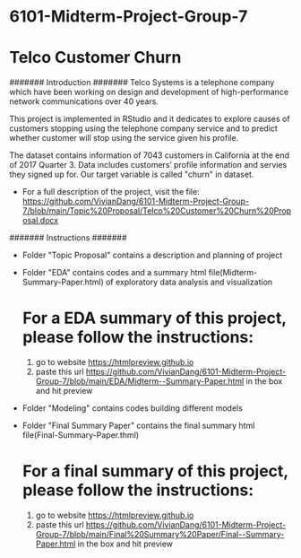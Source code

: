 # 6101-Midterm-Project-Group-7
# Telco Customer Churn

####### Introduction #######
Telco Systems is a telephone company which have been working on design and development of high-performance network communications over 40 years. 

This project is implemented in RStudio and it dedicates to explore causes of customers stopping using the telephone company service and to predict whether customer will stop using the service given his profile.

The dataset contains information of 7043 customers in California at the end of 2017 Quarter 3. Data includes customers’ profile information and servies they signed up for. Our target variable is called "churn" in dataset.

* For a full description of the project, visit the file:
 https://github.com/VivianDang/6101-Midterm-Project-Group-7/blob/main/Topic%20Proposal/Telco%20Customer%20Churn%20Proposal.docx
 
####### Instructions #######
 * Folder "Topic Proposal" contains a description and planning of project
 
 * Folder "EDA" contains codes and a summary html file(Midterm-Summary-Paper.html) of exploratory data analysis and visualization
    # For a EDA summary of this project, please follow the instructions:
     1. go to website https://htmlpreview.github.io
     2. paste this url https://github.com/VivianDang/6101-Midterm-Project-Group-7/blob/main/EDA/Midterm--Summary-Paper.html in the box and hit preview
 
 * Folder "Modeling" contains codes building different models
 
 * Folder "Final Summary Paper" contains the final summary html file(Final-Summary-Paper.thml) 
    # For a final summary of this project, please follow the instructions:
     1. go to website https://htmlpreview.github.io
     2. paste this url https://github.com/VivianDang/6101-Midterm-Project-Group-7/blob/main/Final%20Summary%20Paper/Final--Summary-Paper.html in the box and hit preview
  
